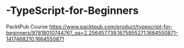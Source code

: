 # -TypeScript-for-Beginners
PacktPub Course https://www.packtpub.com/product/typescript-for-beginners/9781801074476?_ga=2.256457739.1675955271.1664550871-1417468210.1664550871
